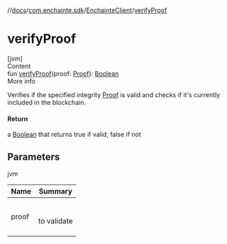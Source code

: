 //[docs](../../index.md)/[com.enchainte.sdk](../index.md)/[EnchainteClient](index.md)/[verifyProof](verify-proof.md)



# verifyProof  
[jvm]  
Content  
fun [verifyProof](verify-proof.md)(proof: [Proof](../../com.enchainte.sdk.proof.entity/-proof/index.md)): [Boolean](https://kotlinlang.org/api/latest/jvm/stdlib/kotlin/-boolean/index.html)  
More info  


Verifies if the specified integrity [Proof](../../com.enchainte.sdk.proof.entity/-proof/index.md) is valid and checks if it's currently included in the blockchain.



#### Return  


a [Boolean](https://kotlinlang.org/api/latest/jvm/stdlib/kotlin/-boolean/index.html) that returns true if valid, false if not



## Parameters  
  
jvm  
  
|  Name|  Summary| 
|---|---|
| <a name="com.enchainte.sdk/EnchainteClient/verifyProof/#com.enchainte.sdk.proof.entity.Proof/PointingToDeclaration/"></a>proof| <a name="com.enchainte.sdk/EnchainteClient/verifyProof/#com.enchainte.sdk.proof.entity.Proof/PointingToDeclaration/"></a><br><br>to validate<br><br>
  
  



